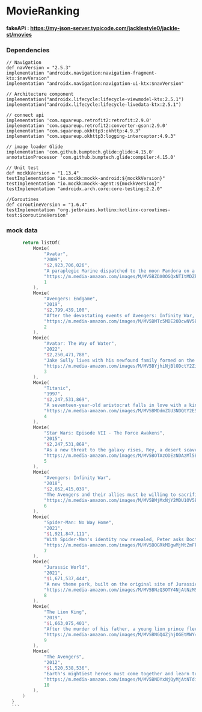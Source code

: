 # MovieRanking

#### fakeAPi : https://my-json-server.typicode.com/jacklestyle0/jackle-st/movies

### Dependencies
    // Navigation
    def navVersion = "2.5.3"
    implementation "androidx.navigation:navigation-fragment-ktx:$navVersion"
    implementation "androidx.navigation:navigation-ui-ktx:$navVersion"

    // Architecture component
    implementation("androidx.lifecycle:lifecycle-viewmodel-ktx:2.5.1")
    implementation("androidx.lifecycle:lifecycle-livedata-ktx:2.5.1")

    // connect api
    implementation 'com.squareup.retrofit2:retrofit:2.9.0'
    implementation 'com.squareup.retrofit2:converter-gson:2.9.0'
    implementation "com.squareup.okhttp3:okhttp:4.9.3"
    implementation "com.squareup.okhttp3:logging-interceptor:4.9.3"

    // image loader Glide
    implementation 'com.github.bumptech.glide:glide:4.15.0'
    annotationProcessor 'com.github.bumptech.glide:compiler:4.15.0'

    // Unit test
    def mockkVersion = "1.13.4"
    testImplementation "io.mockk:mockk-android:${mockkVersion}"
    testImplementation "io.mockk:mockk-agent:${mockkVersion}"
    testImplementation "androidx.arch.core:core-testing:2.2.0"

    //Coroutines
    def coroutineVersion = "1.6.4"
    testImplementation "org.jetbrains.kotlinx:kotlinx-coroutines-test:$coroutineVersion"
    
 ### mock data
  ```kotlin private fun createMockData(): List<Movie> {
        return listOf(
            Movie(
                "Avatar",
                "2009",
                "$2,923,706,026",
                "A paraplegic Marine dispatched to the moon Pandora on a unique mission becomes torn between following his orders and protecting the world he feels is his home.",
                "https://m.media-amazon.com/images/M/MV5BZDA0OGQxNTItMDZkMC00N2UyLTg3MzMtYTJmNjg3Nzk5MzRiXkEyXkFqcGdeQXVyMjUzOTY1NTc@._V1_.jpg",
                1
            ),
            Movie(
                "Avengers: Endgame",
                "2019",
                "$2,799,439,100",
                "After the devastating events of Avengers: Infinity War, the universe is in ruins. With the help of remaining allies, the Avengers assemble once more in order to reverse Thanos' actions and restore balance to the universe.",
                "https://m.media-amazon.com/images/M/MV5BMTc5MDE2ODcwNV5BMl5BanBnXkFtZTgwMzI2NzQ2NzM@._V1_FMjpg_UX1000_.jpg",
                2
            ),
            Movie(
                "Avatar: The Way of Water",
                "2022",
                "$2,250,471,788",
                "Jake Sully lives with his newfound family formed on the extrasolar moon Pandora. Once a familiar threat returns to finish what was previously started, Jake must work with Neytiri and the army of the Na'vi race to protect their home.",
                "https://m.media-amazon.com/images/M/MV5BYjhiNjBlODctY2ZiOC00YjVlLWFlNzAtNTVhNzM1YjI1NzMxXkEyXkFqcGdeQXVyMjQxNTE1MDA@._V1_FMjpg_UX1000_.jpg",
                3
            ),
            Movie(
                "Titanic",
                "1997",
                "$2,247,531,869",
                "A seventeen-year-old aristocrat falls in love with a kind but poor artist aboard the luxurious, ill-fated R.M.S. Titanic.",
                "https://m.media-amazon.com/images/M/MV5BMDdmZGU3NDQtY2E5My00ZTliLWIzOTUtMTY4ZGI1YjdiNjk3XkEyXkFqcGdeQXVyNTA4NzY1MzY@._V1_.jpg",
                4
            ),
            Movie(
                "Star Wars: Episode VII - The Force Awakens",
                "2015",
                "$2,247,531,869",
                "As a new threat to the galaxy rises, Rey, a desert scavenger, and Finn, an ex-stormtrooper, must join Han Solo and Chewbacca to search for the one hope of restoring peace.",
                "https://m.media-amazon.com/images/M/MV5BOTAzODEzNDAzMl5BMl5BanBnXkFtZTgwMDU1MTgzNzE@._V1_.jpg",
                5
            ),
            Movie(
                "Avengers: Infinity War",
                "2018",
                "$2,052,415,039",
                "The Avengers and their allies must be willing to sacrifice all in an attempt to defeat the powerful Thanos before his blitz of devastation and ruin puts an end to the universe.",
                "https://m.media-amazon.com/images/M/MV5BMjMxNjY2MDU1OV5BMl5BanBnXkFtZTgwNzY1MTUwNTM@._V1_.jpg",
                6
            ),
            Movie(
                "Spider-Man: No Way Home",
                "2021",
                "$1,921,847,111",
                "With Spider-Man's identity now revealed, Peter asks Doctor Strange for help. When a spell goes wrong, dangerous foes from other worlds start to appear, forcing Peter to discover what it truly means to be Spider-Man.",
                "https://m.media-amazon.com/images/M/MV5BOGRkMDgwMjMtZmFkZi00NjEwLTllMDktMDcxZmQxYmYwNTVlXkEyXkFqcGdeQXVyODk4OTc3MTY@._V1_.jpg",
                7
            ),
            Movie(
                "Jurassic World",
                "2021",
                "$1,671,537,444",
                "A new theme park, built on the original site of Jurassic Park, creates a genetically modified hybrid dinosaur, the Indominus Rex, which escapes containment and goes on a killing spree.",
                "https://m.media-amazon.com/images/M/MV5BNzQ3OTY4NjAtNzM5OS00N2ZhLWJlOWUtYzYwZjNmOWRiMzcyXkEyXkFqcGdeQXVyMTMxODk2OTU@._V1_FMjpg_UX1000_.jpg",
                8
            ),
            Movie(
                "The Lion King",
                "2019",
                "$1,663,075,401",
                "After the murder of his father, a young lion prince flees his kingdom only to learn the true meaning of responsibility and bravery.",
                "https://m.media-amazon.com/images/M/MV5BNGQ4ZjhjOGEtMWY4Ny00OThjLWI0MWEtMDA3NzU2ZGE0OWZlXkEyXkFqcGdeQXVyMzQ4MDAzOTE@._V1_.jpg",
                9
            ),
            Movie(
                "The Avengers",
                "2012",
                "$1,520,538,536",
                "Earth's mightiest heroes must come together and learn to fight as a team if they are going to stop the mischievous Loki and his alien army from enslaving humanity.",
                "https://m.media-amazon.com/images/M/MV5BNDYxNjQyMjAtNTdiOS00NGYwLWFmNTAtNThmYjU5ZGI2YTI1XkEyXkFqcGdeQXVyMTMxODk2OTU@._V1_.jpg",
                10
            ),
        )
    }
    ```
